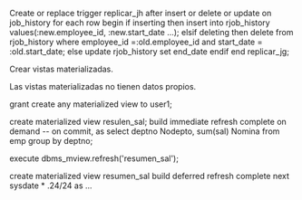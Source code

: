 Create or replace trigger replicar_jh
after insert or delete or update on job_history
for each row
begin 
if inserting then
    insert into rjob_history values(:new.employee_id, :new.start_date ...);
elsif deleting then
    delete from rjob_history
    where employee_id =:old.employee_id and start_date = :old.start_date;
else
    update rjob_history
    set end_date
endif
end replicar_jg;


Crear vistas materializadas.

Las vistas materializadas no tienen datos propios.

grant create any materialized view to user1;

create materialized view resulen_sal;
build immediate
refresh complete on demand -- on commit, 
as
    select deptno Nodepto, sum(sal) Nomina
    from emp
    group by deptno;

execute dbms_mview.refresh('resumen_sal');

create materialized view resumen_sal
build deferred
refresh complete next sysdate * .24/24
as
    ...
    